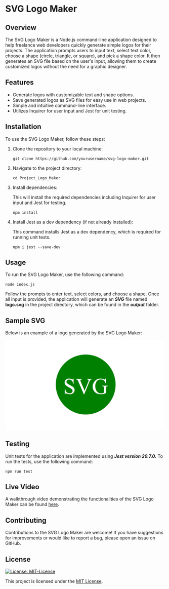 # **SVG Logo Maker**

## Overview

The SVG Logo Maker is a Node.js command-line application designed to help freelance web developers quickly generate simple logos for their projects. The application prompts users to input text, select text color, choose a shape (circle, triangle, or square), and pick a shape color. It then generates an SVG file based on the user's input, allowing them to create customized logos without the need for a graphic designer.

## Features

- Generate logos with customizable text and shape options.
- Save generated logos as SVG files for easy use in web projects.
- Simple and intuitive command-line interface.
- Utilizes Inquirer for user input and Jest for unit testing.

## Installation

To use the SVG Logo Maker, follow these steps:

1. Clone the repository to your local machine:

   ```
   git clone https://github.com/yourusername/svg-logo-maker.git
   ```

2. Navigate to the project directory:

   ```
   cd Project_Logo_Maker
   ```

3. Install dependencies:

   This will install the required dependencies including Inquirer for user input and Jest for testing.

   ```
   npm install
   ```

4. Install Jest as a dev dependency (if not already installed):

   This command installs Jest as a dev dependency, which is required for running unit tests.

   ```
   npm i jest --save-dev
   ```

## Usage

To run the SVG Logo Maker, use the following command:

```
node index.js
```

Follow the prompts to enter text, select colors, and choose a shape. Once all input is provided, the application will generate an **_SVG_** file named **logo.svg** in the project directory, which can be found in the **_output_** folder.

## Sample SVG

Below is an example of a logo generated by the SVG Logo Maker:

![Sample SVG Logo](Images/SVG.png)

## Testing

Unit tests for the application are implemented using **_Jest version 29.7.0._** To run the tests, use the following command:

```
npm run test
```

## Live Video

A walkthrough video demonstrating the functionalities of the SVG Logo Maker can be found [here](https://www.loom.com/share/04fbbd94276d49e2824d55ae5fe17463?sid=94e283ca-6479-4521-97cd-bfd3086d592b).


## Contributing

Contributions to the SVG Logo Maker are welcome! If you have suggestions for improvements or would like to report a bug, please open an issue on GitHub.

## License

[![License: MIT-License](https://img.shields.io/badge/License-MIT-green.svg)](https://opensource.org/licenses/MIT)

This project is licensed under the [MIT License](LICENSE).
